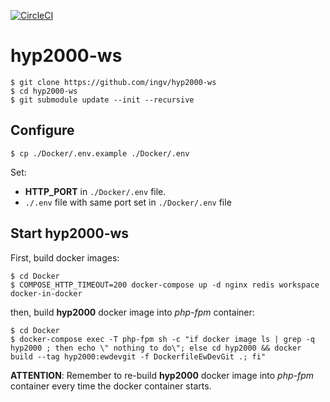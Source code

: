 [![CircleCI](https://circleci.com/gh/INGV/hyp2000-ws.svg?style=svg)](https://circleci.com/gh/INGV/hyp2000-ws)

# hyp2000-ws

```
$ git clone https://github.com/ingv/hyp2000-ws
$ cd hyp2000-ws
$ git submodule update --init --recursive
```

## Configure
```
$ cp ./Docker/.env.example ./Docker/.env
```
Set:
- **HTTP_PORT** in `./Docker/.env` file.
- `./.env` file with same port set in `./Docker/.env` file

## Start hyp2000-ws
First, build docker images:

```
$ cd Docker
$ COMPOSE_HTTP_TIMEOUT=200 docker-compose up -d nginx redis workspace docker-in-docker
```

then, build **hyp2000** docker image into *php-fpm* container:
```
$ cd Docker
$ docker-compose exec -T php-fpm sh -c "if docker image ls | grep -q hyp2000 ; then echo \" nothing to do\"; else cd hyp2000 && docker build --tag hyp2000:ewdevgit -f DockerfileEwDevGit .; fi"
```
**ATTENTION**: Remember to re-build **hyp2000** docker image into *php-fpm* container every time the docker container starts.